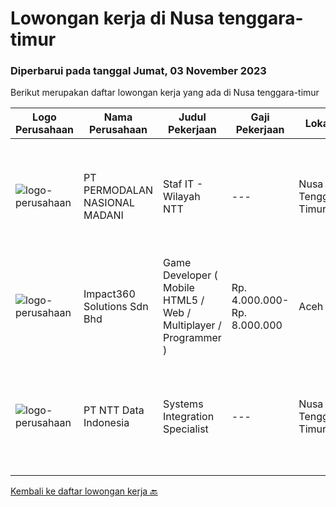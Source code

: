 
  # Lowongan kerja di Nusa tenggara-timur

  ### Diperbarui pada tanggal Jumat, 03 November 2023

  Berikut merupakan daftar lowongan kerja yang ada di Nusa tenggara-timur

  |Logo Perusahaan | Nama Perusahaan | Judul Pekerjaan | Gaji Pekerjaan | Lokasi | Deskripsi | Tanggal diunggah | Pranala |
  | -------------- | --------------- | --------------- | --------- | --------- | -------------- | ------- | ----------- |
  |![logo-perusahaan](https://image-service-cdn.seek.com.au/5fd3417af2f9488964ef8f92c36fc78d54dd3999/ee4dce1061f3f616224767ad58cb2fc751b8d2dc)|PT PERMODALAN NASIONAL MADANI|Staf IT - Wilayah NTT|---|Nusa Tenggara Timur|Tugas Pokok &amp; Tanggung Jawab Utama Pelaksana IT: Melaksanakan Operasional &amp; infrastruktur Teknologi Informasi agar berjalan/berfungsi dengan...|Senin, 09 Oktober 2023|https://www.jobstreet.co.id/id/job/staf-it-wilayah-ntt-4492944?token=0~e7f6ef6d-6d0e-4747-8d58-3e5eebd041d5&sectionRank=1&jobId=jobstreet-id-job-4492944|
|![logo-perusahaan](https://image-service-cdn.seek.com.au/35b00a50395e5c8ad6bf2130dfd2a19f9f4bbec5/ee4dce1061f3f616224767ad58cb2fc751b8d2dc)|Impact360 Solutions Sdn Bhd|Game Developer ( Mobile HTML5 / Web / Multiplayer / Programmer )|Rp. 4.000.000-Rp. 8.000.000|Aceh|We are hiring remote HTML5 game developers from all parts of Indonesia. If you have real experience building HTML5 games or applications, you're...|Senin, 09 Oktober 2023|https://www.jobstreet.co.id/id/job/game-developer-mobile-html5-web-multiplayer-programmer-5551698/origin/my?token=0~e7f6ef6d-6d0e-4747-8d58-3e5eebd041d5&sectionRank=2&jobId=jobstreet-my-job-5551698|
|![logo-perusahaan](https://image-service-cdn.seek.com.au/5c07f6241f19f0664e51c3542e05aead1ea7cc15/ee4dce1061f3f616224767ad58cb2fc751b8d2dc)|PT NTT Data Indonesia|Systems Integration Specialist|---|Nusa Tenggara Timur|Apply nowDate: Oct 10, 2023Location: Any NTT location, KA, IN*************** { display: inline; }Company: NTT DATA ServicesProfile Summary:Junior SAP...|Selasa, 10 Oktober 2023|https://www.jobstreet.co.id/id/job/systems-integration-specialist-1037164511?token=0~e7f6ef6d-6d0e-4747-8d58-3e5eebd041d5&sectionRank=3&jobId=jobstreet-id-job-1037164511|


  [Kembali ke daftar lowongan kerja 🔙](../README.md#daftar-lowongan-kerja)
  